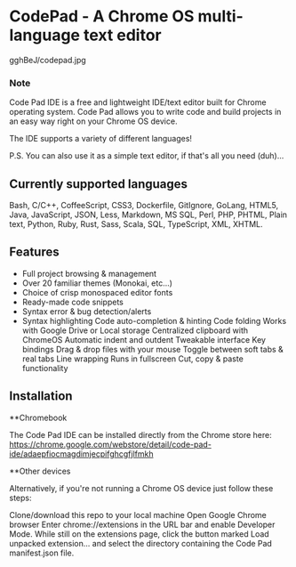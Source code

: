 # CodePad - A Chrome OS multi-language text editor

gghBeJ/codepad.jpg

### Note
Code Pad IDE is a free and lightweight IDE/text editor built for Chrome operating system. Code Pad allows you to write code and build projects in an easy way right on your Chrome OS device.

The IDE supports a variety of different languages!

P.S. You can also use it as a simple text editor, if that's all you need (duh)...

## Currently supported languages
 Bash, C/C++, CoffeeScript, CSS3, Dockerfile, GitIgnore, GoLang, HTML5, Java, JavaScript, JSON, Less, Markdown, MS SQL, Perl, PHP, PHTML, Plain text, Python, Ruby, Rust, Sass, Scala, SQL, TypeScript, XML, XHTML.

## Features
- Full project browsing & management
- Over 20 familiar themes (Monokai, etc...)
- Choice of crisp monospaced editor fonts
- Ready-made code snippets
- Syntax error & bug detection/alerts
- Syntax highlighting
Code auto-completion & hinting
Code folding
Works with Google Drive or Local storage
Centralized clipboard with ChromeOS
Automatic indent and outdent
Tweakable interface
Key bindings
Drag & drop files with your mouse
Toggle between soft tabs & real tabs
Line wrapping
Runs in fullscreen
Cut, copy & paste functionality


## Installation
**Chromebook

The Code Pad IDE can be installed directly from the Chrome store here: https://chrome.google.com/webstore/detail/code-pad-ide/adaepfiocmagdimjecpifghcgfjlfmkh

**Other devices

Alternatively, if you're not running a Chrome OS device just follow these steps:

Clone/download this repo to your local machine
Open Google Chrome browser
Enter chrome://extensions in the URL bar and enable Developer Mode.
While still on the extensions page, click the button marked Load unpacked extension... and select the directory containing the Code Pad manifest.json file.
